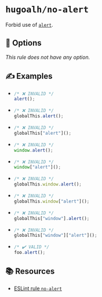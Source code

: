 # `hugoalh/no-alert`

Forbid use of [`alert`][ecmascript-alert].

## 🔧 Options

*This rule does not have any option.*

## ✍️ Examples

- ```ts
  /* ❌ INVALID */
  alert();
  ```
- ```ts
  /* ❌ INVALID */
  globalThis.alert();
  ```
- ```ts
  /* ❌ INVALID */
  globalThis["alert"]();
  ```
- ```ts
  /* ❌ INVALID */
  window.alert();
  ```
- ```ts
  /* ❌ INVALID */
  window["alert"]();
  ```
- ```ts
  /* ❌ INVALID */
  globalThis.window.alert();
  ```
- ```ts
  /* ❌ INVALID */
  globalThis.window["alert"]();
  ```
- ```ts
  /* ❌ INVALID */
  globalThis["window"].alert();
  ```
- ```ts
  /* ❌ INVALID */
  globalThis["window"]["alert"]();
  ```
- ```ts
  /* ✔️ VALID */
  foo.alert();
  ```

## 📚 Resources

- [ESLint rule `no-alert`](https://eslint.org/docs/latest/rules/no-alert)

[ecmascript-alert]: https://developer.mozilla.org/en-US/docs/Web/API/Window/alert
